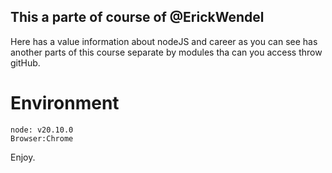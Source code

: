 ## This a parte of course of @ErickWendel

Here has a value information about nodeJS and career
as you can see has another parts of this course separate by modules
tha can you access throw gitHub.

# Environment

    node: v20.10.0
    Browser:Chrome
Enjoy.
